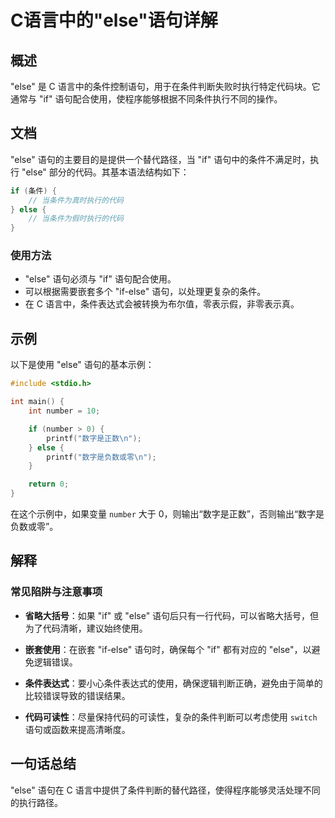 <!--
Meta Description: # C语言中的"else"语句详解 ## 概述 "else" 是 C 语言中的条件控制语句，用于在条件判断失败时执行特定代码块。它通常与 "if" 语句配合使用，使程序能够根据不同条件执行不同的操作。 ## 文档 "else" 语句的主要目的是提供一个替代路径，当 "if" 语句中的条件不满足时，执...
Meta Keywords: else, number, 语句配合使用, int, printf
-->

# C语言中的"else"语句详解

## 概述
"else" 是 C 语言中的条件控制语句，用于在条件判断失败时执行特定代码块。它通常与 "if" 语句配合使用，使程序能够根据不同条件执行不同的操作。

## 文档
"else" 语句的主要目的是提供一个替代路径，当 "if" 语句中的条件不满足时，执行 "else" 部分的代码。其基本语法结构如下：

```c
if (条件) {
    // 当条件为真时执行的代码
} else {
    // 当条件为假时执行的代码
}
```

### 使用方法
- "else" 语句必须与 "if" 语句配合使用。
- 可以根据需要嵌套多个 "if-else" 语句，以处理更复杂的条件。
- 在 C 语言中，条件表达式会被转换为布尔值，零表示假，非零表示真。

## 示例
以下是使用 "else" 语句的基本示例：

```c
#include <stdio.h>

int main() {
    int number = 10;

    if (number > 0) {
        printf("数字是正数\n");
    } else {
        printf("数字是负数或零\n");
    }

    return 0;
}
```

在这个示例中，如果变量 `number` 大于 0，则输出“数字是正数”，否则输出“数字是负数或零”。

## 解释
### 常见陷阱与注意事项
- **省略大括号**：如果 "if" 或 "else" 语句后只有一行代码，可以省略大括号，但为了代码清晰，建议始终使用。
  
- **嵌套使用**：在嵌套 "if-else" 语句时，确保每个 "if" 都有对应的 "else"，以避免逻辑错误。

- **条件表达式**：要小心条件表达式的使用，确保逻辑判断正确，避免由于简单的比较错误导致的错误结果。

- **代码可读性**：尽量保持代码的可读性，复杂的条件判断可以考虑使用 `switch` 语句或函数来提高清晰度。

## 一句话总结
"else" 语句在 C 语言中提供了条件判断的替代路径，使得程序能够灵活处理不同的执行路径。